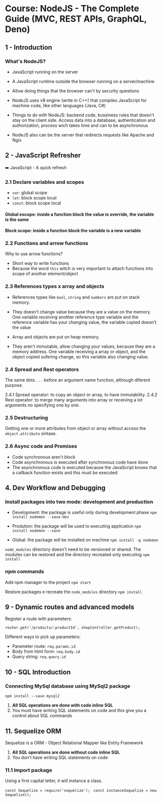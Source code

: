 # Course: NodeJS - The Complete Guide (MVC, REST APIs, GraphQL, Deno) #

## 1 - Introduction ##

### What's NodeJS? ###

- JavaScript running on the server

- A JavaScript runtime outside the browser running on a server/machine

- Allow doing things that the browser can't by security questions

- NodeJS uses v8 engine (write in C++) that compiles JavaScript for machine code, like other languages (Java, C#)

- Things to do with NodeJS: backend code, bussiness rules that doesn't stay on the client side. Access data into a database, authentication and authorization, process wich takes time and can to be asynchronous

- NodeJS also can be the server that redirects requests like Apache and Ngix

## 2 - JavaScript Refresher ##

:arrow_right: JavaScript - A quick refresh

### 2.1 Declare variables and scopes ###
- ``var``: global scope
- ``let``: block scope local
- ``const``: block scope local

#### Global escope: inside a function block the value is override, the variable is the same ####
#### Block scope: inside a function block the variable is a new variable ####

### 2.2 Functions and arrow functions ###

Why to use arrow functions?
- Short way to write functions
- Because the word ``this`` witch is very important to attach functions into scope of another element/object

### 2.3 References types x array and objects ###

- References types like ``bool``, ``string`` and ``numbers`` are put on stack memory.
- They doesn't change value because they are a value on the memory. One variable receiving another reference type variable and the reference variable has your changing value, the variable copied doesn't the value

- Array and objects are put on heap memory. 
- They aren't immutable, allow changing your values, because they are a memory address. One variable receiving a array or object, and the object copied sufering change, so this variable also changing value.

### 2.4 Spread and Rest operators ###

The same dots ``...`` before an argument name function, although diferent purpose.

2.4.1 Spread operator: to copy an object or array, to have immutability.
2.4.2 Rest operator: to merge many arguments into array or receiving a lot arguments no specifying one by one.

### 2.5 Destructuring ###

Getting one or more attributes from object or array without access the ``object.attribute`` sintaxe.

### 2.6 Async code and Promises ###

- Code synchronous aren't block
- Code asynchronous is executed after synchronous code have done
- The asynchronous code is executed because the JavaScript knows that a callback function exists and this must be executed

## 4. Dev Workflow and Debugging ##

### Install packages into two mode: development and production ###

- Development: the package is useful only during development phase
``npm install nodemon --save-dev``

- Prodution: the package will be used to executing application
``npm install nodemon --save``

- Global: the package will be installed on machine
``npm install -g nodemon``

``node_modules`` directory doesn't need to be versioned or shared. The modules can be restored and the directory recreated only executing ``npm install``

### npm commands ###

Add npm manager to the project
``npm start``

Restore packages e recreate the ``node_modules`` directory
``npm install``

## 9 - Dynamic routes and advanced models ##

Register a route with parameters:

```router.get('/products/:productId', shopController.getProduct);```

Different ways to pick up parameters:
- Parameter route: ```req.params.id```
- Body from html form: ```req.body.id```
- Query string: ```req.query.id```

## 10 - SQL Introduction ##

### Connecting MySql database using MySql2 package ###

``npm install --save mysql2 ``

1. **All SQL operations are done with code inline SQL**
1. You must have writing SQL statements on code and this give you a control about SQL commands


## 11. Sequelize ORM ##

Sequelize is a ORM - Object Relational Mapper like Entity Framework

1. **All SQL operations are done without code inline SQL**
1. You don't have writing SQL statements on code

### 11.1 Import package ###

Using a first capital letter, it will instance a class.

``` const Sequelize = require('sequelize'); ```
``` const instanceSequelize = new Sequelize();```

